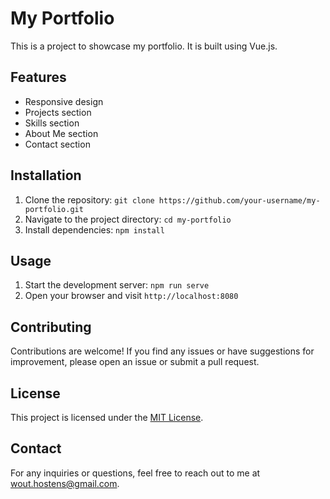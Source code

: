 # My Portfolio

This is a project to showcase my portfolio. It is built using Vue.js.

## Features

- Responsive design
- Projects section
- Skills section
- About Me section
- Contact section

## Installation

1. Clone the repository: `git clone https://github.com/your-username/my-portfolio.git`
2. Navigate to the project directory: `cd my-portfolio`
3. Install dependencies: `npm install`

## Usage

1. Start the development server: `npm run serve`
2. Open your browser and visit `http://localhost:8080`

## Contributing

Contributions are welcome! If you find any issues or have suggestions for improvement, please open an issue or submit a pull request.

## License

This project is licensed under the [MIT License](LICENSE).

## Contact

For any inquiries or questions, feel free to reach out to me at [wout.hostens@gmail.com](mailto:wout.hostens@gmail.com).

